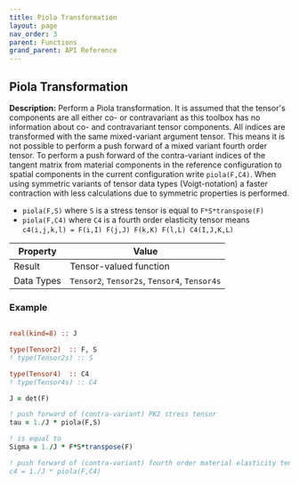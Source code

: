 ```yaml
---
title: Piola Transformation
layout: page
nav_order: 3
parent: Functions
grand_parent: API Reference
---
```


## Piola Transformation

**Description:** Perform a Piola transformation. It is assumed that the tensor's components are all either co- or contravariant as this toolbox has no information about co- and contravariant tensor components. All indices are transformed with the same mixed-variant argument tensor. This means it is not possible to perform a push forward of a mixed variant fourth order tensor. To perform a push forward of the contra-variant indices of the tangent matrix from material components in the reference configuration to spatial components in the current configuration write `piola(F,C4)`. When using symmetric variants of tensor data types (Voigt-notation) a faster contraction with less calculations due to symmetric properties is performed.

- `piola(F,S)` where `S` is a stress tensor is equal to `F*S*transpose(F)`
- `piola(F,C4)` where `C4` is a fourth order elasticity tensor means `c4(i,j,k,l) = F(i,I) F(j,J) F(k,K) F(l,L) C4(I,J,K,L)`

| Property   | Value                                         |
| ---        | ---                                           |
| Result     | Tensor-valued function                        |
| Data Types | `Tensor2`, `Tensor2s`, `Tensor4`, `Tensor4s`  |

### Example

```fortran

real(kind=8) :: J

type(Tensor2)  :: F, S
! type(Tensor2s) :: S

type(Tensor4)  :: C4
! type(Tensor4s) :: C4

J = det(F)

! push forward of (contra-variant) PK2 stress tensor
tau = 1./J * piola(F,S)

! is equal to
Sigma = 1./J * F*S*transpose(F)

! push forward of (contra-variant) fourth order material elasticity tensor
c4 = 1./J * piola(F,C4)
```

